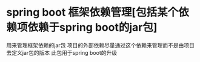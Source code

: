 # spring boot 框架依赖管理[包括某个依赖项依赖于spring boot的jar包]
用来管理框架依赖的jar包
项目的外部依赖尽量通过这个依赖来管理而不是由项目去定义jar包的版本
此包用于spring boot的升级